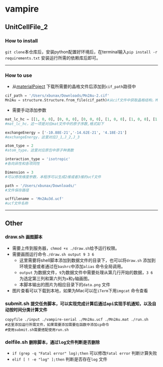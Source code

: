 # vampire

## UnitCellFile_2

### How to install

`git clone`本仓库后，安装python配置好环境后，在terminal输入`pip install -r requirements.txt` 安装运行所需的依赖库后即可。

***

### How to use
+ 从[materialPoject](https://materialsproject.org) 下载所需要的晶格文件后添加到`cif_path`路径中
```python
cif_path = '/Users/xbunax/Downloads/Mn2Au-2.cif'
Mn2Au = structure.Structure.from_file(cif_path)#从cif文件中获取晶格结构，Mn2Au可以修改为自己下载的材料名称
```

+ 需要手动添加参数

```python
mat_lc_hc = [[1, 0, 0], [0, 0, 0], [0, 0, 0], [1, 0, 0], [1, 0, 0], [1, 0, 0]]
#mat_lc_hc，这一项是对应mat文件中的原子序数,格式如下

exchangeEnergy = ['-10.88E-21','-14.62E-21', '4.18E-21']
#exchangeEnergy，这里对应J_1,J_2,J_3

atom_type = 2
#atom_type，这里对应原包中原子种类数

interaction_type = 'isotropic' 
#各向异性和各项同性

Dimension = 3 
#可以修改维度参数，本程序可以生成2维或者3维的ucf文件

path = '/Users/xbunax/Downloads/'
#文件保存路径

ucffilename = 'Mn2Au3d.ucf'
#ucf文件名称
```

***

## Other

### draw.sh `画图脚本`


+ 需要上传到服务器，`chmod +x ./draw.sh`给予运行权限。
+ 需要画图运行命令`./draw.sh output 9 3 6`  
	+ 这里需要将shell脚本添加到数据文件的目录下，也可以将`draw.sh` 添加到环境变量或者通过在`bashrc`中添加`alias` 命令全局调用。
	+ `output` 为数据文件，`9`为数据文件中需要处理从第几行开始的数据，`3 6` 为选定第三列和第六列为`x`和`y`轴画图。
	+ 本脚本输出的图片为相应目录下的`data.png` 文件
+ 图片查看可以下载到本地，如果为Mac可以在`iTerm`下用`imgcat` 命令查看




### submit.sh  `提交任务脚本，可以实现完成计算后通过api实现手机通知，以及自动按时间分类计算文件 `


```
copyfile ./input ./vampire-serial ./Mn2Au.ucf ./Mn2Au.mat ./run.sh
#这里添加运行所需文件，如果需要添加需要在函数中添加cp命令
#使用submit.sh需要搭配使用run.sh
```



### delfile.sh `删除脚本，通过log文件判断是否删除`


+ `if (grep -q "Fatal error" log);then` 可以修改`Fatal error` 判断计算失败
+ `elif [ ! -e "log" ];then` 判断是否存在`log` 文件

